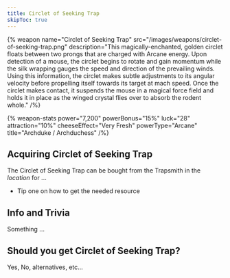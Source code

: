 ```yaml
---
title: Circlet of Seeking Trap
skipToc: true
---
```


{% weapon
 name="Circlet of Seeking Trap"
 src="/images/weapons/circlet-of-seeking-trap.png"
 description="This magically-enchanted, golden circlet floats between two prongs that are charged with Arcane energy. Upon detection of a mouse, the circlet begins to rotate and gain momentum while the silk wrapping gauges the speed and direction of the prevailing winds. Using this information, the circlet makes subtle adjustments to its angular velocity before propelling itself towards its target at mach speed. Once the circlet makes contact, it suspends the mouse in a magical force field and holds it in place as the winged crystal flies over to absorb the rodent whole."
/%}

{% weapon-stats
 power="7,200"
 powerBonus="15%"
 luck="28"
 attraction="10%"
 cheeseEffect="Very Fresh"
 powerType="Arcane"
 title="Archduke / Archduchess"
/%}

## Acquiring Circlet of Seeking Trap

The Circlet of Seeking Trap can be bought from the Trapsmith in the *location* for ...

- Tip one on how to get the needed resource

## Info and Trivia

Something ...

## Should you get Circlet of Seeking Trap?

Yes, No, alternatives, etc...
